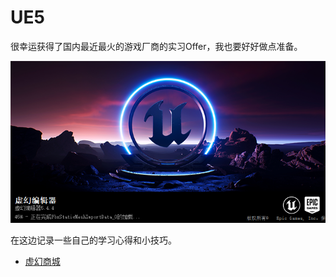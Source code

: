 # UE5

很幸运获得了国内最近最火的游戏厂商的实习Offer，我也要好好做点准备。

![UE5.png](images/UE5.png)

在这边记录一些自己的学习心得和小技巧。

- [虚幻商城](fab.md)
